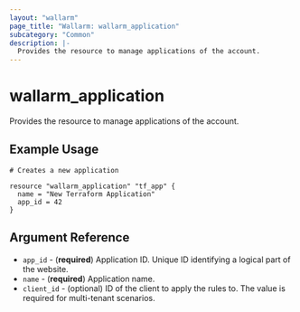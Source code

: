 ```yaml
---
layout: "wallarm"
page_title: "Wallarm: wallarm_application"
subcategory: "Common"
description: |-
  Provides the resource to manage applications of the account.
---
```


# wallarm_application

Provides the resource to manage applications of the account.

## Example Usage

```hcl
# Creates a new application

resource "wallarm_application" "tf_app" {
  name = "New Terraform Application"
  app_id = 42
}
```

## Argument Reference

* `app_id` - (**required**) Application ID. Unique ID identifying a logical part of the website.
* `name` - (**required**) Application name.
* `client_id` - (optional) ID of the client to apply the rules to. The value is required for multi-tenant scenarios.
